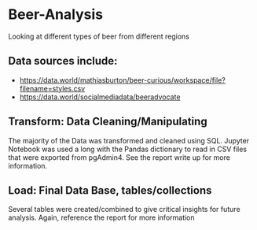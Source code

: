 # Beer-Analysis
Looking at different types of beer from different regions

## Data sources include:
- https://data.world/mathiasburton/beer-curious/workspace/file?filename=styles.csv
- https://data.world/socialmediadata/beeradvocate 

## Transform: Data Cleaning/Manipulating
The majority of the Data was transformed and cleaned using SQL. Jupyter Notebook was used a long with the Pandas dictionary to read in CSV files that were exported from pgAdmin4. See the report write up for more information. 

## Load: Final Data Base, tables/collections
Several tables were created/combined to give critical insights for future analysis. Again, reference the report for more information 
